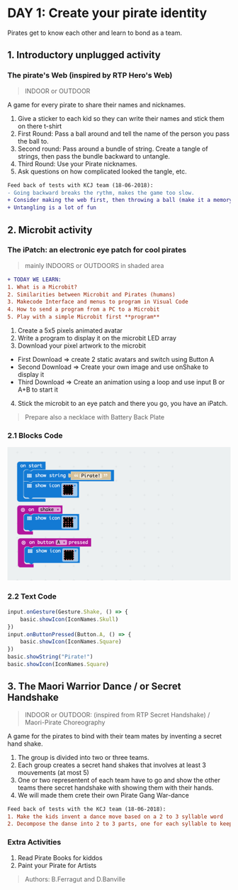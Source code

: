 # DAY 1: Create your pirate identity

Pirates get to know each other and learn to bond as a team.

## 1. Introductory unplugged activity 

### The pirate's Web (inspired by RTP Hero's Web)

> INDOOR or OUTDOOR

A game for every pirate to share their names and nicknames.

1) Give a sticker to each kid so they can write their names and stick them on there t-shirt
2) First Round: Pass a ball around and tell the name of the person you pass the ball to. 
3) Second round: Pass around a bundle of string. Create a tangle of strings, then pass the bundle backward to untangle.
4) Third Round: Use your Pirate nicknames.
5) Ask questions on how complicated looked the tangle, etc.

```diff
Feed back of tests with KCJ team (18-06-2018): 
- Going backward breaks the rythm, makes the game too slow.
+ Consider making the web first, then throwing a ball (make it a memory game)
+ Untangling is a lot of fun
```
## 2. Microbit activity

### The iPatch: an electronic eye patch for cool pirates

> mainly INDOORS or OUTDOORS in shaded area

```diff
+ TODAY WE LEARN:
1. What is a Microbit? 
2. Similarities between Microbit and Pirates (humans)
3. Makecode Interface and menus to program in Visual Code 
4. How to send a program from a PC to a Microbit
5. Play with a simple Microbit first **program**
```

1. Create a 5x5 pixels animated avatar
2. Write a program to display it on the microbit LED array
3. Download your pixel artwork to the microbit
- First Download => create 2 static avatars and switch using Button A
- Second Download => Create your own image and use onShake to display it
- Third Download => Create an animation using a loop and use input B or A+B to start it

4. Stick the microbit to an eye patch and there you go, you have an iPatch.

> Prepare also a necklace with Battery Back Plate

### 2.1 Blocks Code
![Blocks Code](./images/Day1-blocks.png)
### 2.2 Text Code
```javascript
input.onGesture(Gesture.Shake, () => {
    basic.showIcon(IconNames.Skull)
})
input.onButtonPressed(Button.A, () => {
    basic.showIcon(IconNames.Square)
})
basic.showString("Pirate!")
basic.showIcon(IconNames.Square)
```

## 3. The Maori Warrior Dance / or Secret Handshake

> INDOOR or OUTDOOR: (inspired from RTP Secret Handshake) / Maori-Pirate Choreography

A game for the pirates to bind with their team mates by inventing a secret hand shake. 
1) The group is divided into two or three teams.
2) Each group creates a secret hand shakes that involves at least 3 mouvements (at most 5)
3) One or two representent of each team have to go and show the other teams there secret handshake with showing them with their hands.  
4) We will made them crete their own Pirate Gang War-dance

```diff
Feed back of tests with the KCJ team (18-06-2018):
1. Make the kids invent a dance move based on a 2 to 3 syllable word
2. Decompose the danse into 2 to 3 parts, one for each syllable to keep the rythm.
``` 

### Extra Activities

1. Read Pirate Books for kiddos
2. Paint your Pirate for Artists

> Authors: B.Ferragut and D.Banville



